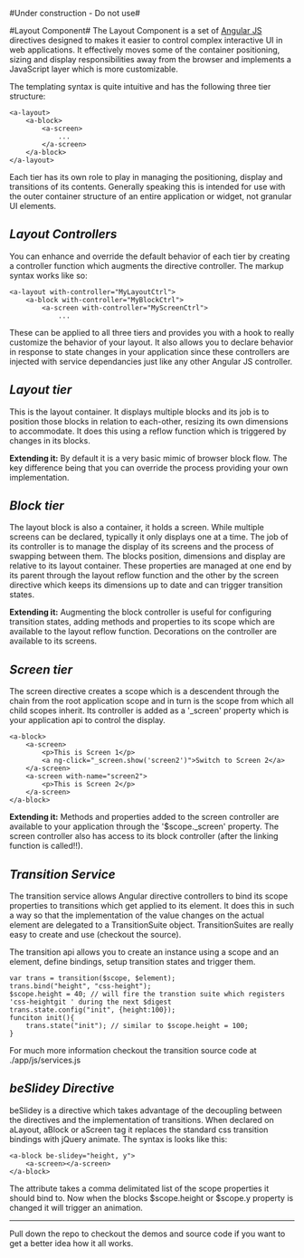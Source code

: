 #Under construction - Do not use#

#Layout Component#
The Layout Component is a set of [Angular JS](http://angularjs.org) directives designed to makes it easier to control complex interactive UI in web applications. It effectively moves some of the container positioning, sizing and display responsibilities away from the browser and implements a JavaScript layer which is more customizable. 

The templating syntax is quite intuitive and has the following three tier structure:

	<a-layout>
		<a-block>
			<a-screen>
				...
			</a-screen>
		</a-block>
	</a-layout>

Each tier has its own role to play in managing the positioning, display and transitions of its contents. Generally speaking this is intended for use with the outer container structure of an entire application or widget, not granular UI elements.

*Layout Controllers*
--------------------
You can enhance and override the default behavior of each tier by creating a controller function which augments the directive controller. The markup syntax works like so:

	<a-layout with-controller="MyLayoutCtrl">
		<a-block with-controller="MyBlockCtrl">
			<a-screen with-controller="MyScreenCtrl">
				...

These can be applied to all three tiers and provides you with a hook to really customize the behavior of your layout. It also allows you to declare behavior in response to state changes in your application since these controllers are injected with service dependancies just like any other Angular JS controller.

*Layout tier*
-------------
This is the layout container. It displays multiple blocks and its job is to position those blocks in relation to each-other, resizing its own dimensions to accommodate. It does this using a reflow function which is triggered by changes in its blocks. 

**Extending it:** By default it is a very basic mimic of browser block flow. The key difference being that you can override the process providing your own implementation.

*Block tier*
------------
The layout block is also a container, it holds a screen. While multiple screens can be declared, typically it only displays one at a time. The job of its controller is to manage the display of its screens and the process of swapping between them. The blocks position, dimensions and display are relative to its layout container. These properties are managed at one end by its parent through the layout reflow function and the other by the screen directive which keeps its dimensions up to date and can trigger transition states.

**Extending it:** Augmenting the block controller is useful for configuring transition states, adding methods and properties to its scope which are available to the layout reflow function. Decorations on the controller are available to its screens.

*Screen tier*
-------------
The screen directive creates a scope which is a descendent through the chain from the root application scope and in turn is the scope from which all child scopes inherit. Its controller is added as a '_screen' property which is your application api to control the display.

	<a-block>
		<a-screen>
			<p>This is Screen 1</p>
			<a ng-click="_screen.show('screen2')">Switch to Screen 2</a>
		</a-screen>
		<a-screen with-name="screen2">
			<p>This is Screen 2</p>
		</a-screen>
	</a-block>

**Extending it:** Methods and properties added to the screen controller are available to your application through the '$scope._screen' property. The screen controller also has access to its block controller (after the linking function is called!!).

*Transition Service*
--------------------
The transition service allows Angular directive controllers to bind its scope properties to transitions which get applied to its element. It does this in such a way so that the implementation of the value changes on the actual element are delegated to a TransitionSuite object. TransitionSuites are really easy to create and use (checkout the source).

The transition api allows you to create an instance using a scope and an element, define bindings, setup transition states and trigger them.

	var trans = transition($scope, $element);
	trans.bind("height", "css-height");
	$scope.height = 40; // will fire the transtion suite which registers 'css-heightgit ' during the next $digest
	trans.state.config("init", {height:100});
	funciton init(){ 
		trans.state("init"); // similar to $scope.height = 100;
	}

For much more information checkout the transition source code at ./app/js/services.js

*beSlidey Directive*
------------
beSlidey is a directive which takes advantage of the decoupling between the directives and the implementation of transitions. When declared on aLayout, aBlock or aScreen tag it replaces the standard css transition bindings with jQuery animate. The syntax is looks like this:

	<a-block be-slidey="height, y">
		<a-screen></a-screen>
	</a-block>

The attribute takes a comma delimitated list of the scope properties it should bind to. Now when the blocks $scope.height or $scope.y property is changed it will trigger an animation.

-----------------------
Pull down the repo to checkout the demos and source code if you want to get a better idea how it all works.